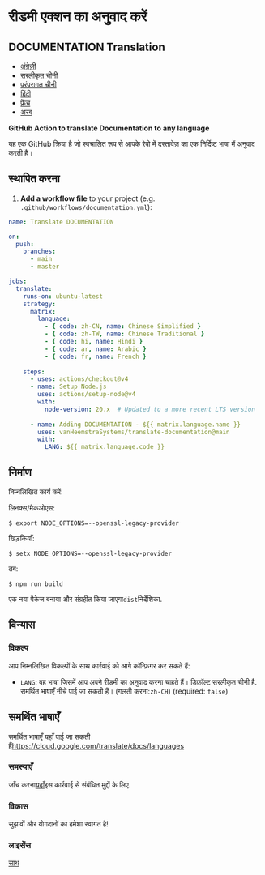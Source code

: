 # रीडमी एक्शन का अनुवाद करें

## DOCUMENTATION Translation

-   [अंग्रेज़ी](DOCUMENTATION.md)
-   [सरलीकृत चीनी](DOCUMENTATION.zh-CN.md)
-   [परंपरागत चीनी](DOCUMENTATION.zh-TW.md)
-   [हिंदी](DOCUMENTATION.hi.md)
-   [फ़्रेंच](DOCUMENTATION.fr.md)
-   [अरब](DOCUMENTATION.ar.md)

**GitHub Action to translate Documentation to any language**

यह एक GitHub क्रिया है जो स्वचालित रूप से आपके रेपो में दस्तावेज़ का एक निर्दिष्ट भाषा में अनुवाद करती है।

## स्थापित करना

1.  **Add a workflow file** to your project (e.g. `.github/workflows/documentation.yml`):

```yaml
name: Translate DOCUMENTATION

on:
  push:
    branches:
      - main
      - master

jobs:
  translate:
    runs-on: ubuntu-latest
    strategy:
      matrix:
        language:
          - { code: zh-CN, name: Chinese Simplified }
          - { code: zh-TW, name: Chinese Traditional }
          - { code: hi, name: Hindi }
          - { code: ar, name: Arabic }
          - { code: fr, name: French }
    
    steps:
      - uses: actions/checkout@v4
      - name: Setup Node.js
        uses: actions/setup-node@v4
        with:
          node-version: 20.x  # Updated to a more recent LTS version
      
      - name: Adding DOCUMENTATION - ${{ matrix.language.name }}
        uses: vanHeemstraSystems/translate-documentation@main
        with:
          LANG: ${{ matrix.language.code }}
```

## निर्माण

निम्नलिखित कार्य करें:

लिनक्स/मैकओएस:

    $ export NODE_OPTIONS=--openssl-legacy-provider

खिड़कियाँ:

    $ setx NODE_OPTIONS=--openssl-legacy-provider

तब:

    $ npm run build

एक नया पैकेज बनाया और संग्रहीत किया जाएगा`dist`निर्देशिका.

## विन्यास

### विकल्प

आप निम्नलिखित विकल्पों के साथ कार्रवाई को आगे कॉन्फ़िगर कर सकते हैं:

-   `LANG`: वह भाषा जिसमें आप अपने रीडमी का अनुवाद करना चाहते हैं। डिफ़ॉल्ट सरलीकृत चीनी है. समर्थित भाषाएँ नीचे पाई जा सकती हैं।
    (गलती करना:`zh-CH`) (required: `false`)

## समर्थित भाषाएँ

समर्थित भाषाएँ यहाँ पाई जा सकती हैं<https://cloud.google.com/translate/docs/languages>

### समस्याएँ

जाँच करना[यहाँ](https://github.com/vanHeemstraSystems/translate-documentation/issues/1)इस कार्रवाई से संबंधित मुद्दों के लिए.

### विकास

सुझावों और योगदानों का हमेशा स्वागत है!

### लाइसेंस

[साथ](./LICENSE)
